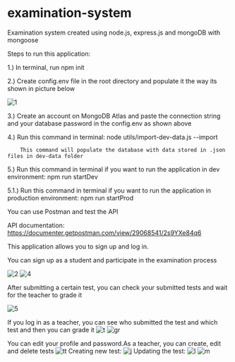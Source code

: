 # examination-system
Examination system created using node.js, express.js and mongoDB with mongoose 

Steps to run this application: 


1.) In terminal, run npm init	


2.) Create config.env file in the root directory and populate it the way its shown in picture below	


![1](https://github.com/Kuki031/examination-system/assets/131341818/5976f948-ff21-4900-b25f-08dad961bd56)

 
3.) Create an account on MongoDB Atlas and paste the connection string and your database password in the config.env as shown above


4.) Run this command in terminal: node utils/import-dev-data.js --import

		This command will populate the database with data stored in .json files in dev-data folder

5.) Run this command in terminal if you want to run the application in dev environment: npm run startDev

5.1.) Run this command in terminal if you want to run the application in production environment: npm run startProd

You can use Postman and test the API

API documentation: https://documenter.getpostman.com/view/29068541/2s9YXe84q6


This application allows you to sign up and log in.


You can sign up as a student and participate in the examination process


![2](https://github.com/Kuki031/examination-system/assets/131341818/7b3f280d-58e6-471a-9523-8f42f73c3957)
![4](https://github.com/Kuki031/examination-system/assets/131341818/712d882f-3e66-4a02-aac2-49b5811aa242)

After submitting a certain test, you can check your submitted tests and wait for the teacher to grade it

![5](https://github.com/Kuki031/examination-system/assets/131341818/83403deb-8161-4d5f-b5c1-12e6513b1a80)

If you log in as a teacher, you can see who submitted the test and which test and then you can grade it
![t](https://github.com/Kuki031/examination-system/assets/131341818/e6d5b270-d94f-4263-90c3-226a3e166d21)
![gr](https://github.com/Kuki031/examination-system/assets/131341818/d08a0a51-55a8-4bf5-b23e-8eb7d43d833b)


You can edit your profile and password.As a teacher, you can create, edit and delete tests
![tt](https://github.com/Kuki031/examination-system/assets/131341818/814dc5ef-b093-46ea-8f8c-1c628fedc355)
Creating new test: 
![j](https://github.com/Kuki031/examination-system/assets/131341818/0fc92141-7e36-40bc-a2e7-87204ccc2a98)
Updating the test:
![l](https://github.com/Kuki031/examination-system/assets/131341818/83421b6c-4ace-4727-ad6a-398597e42991)
![m](https://github.com/Kuki031/examination-system/assets/131341818/14867b83-e118-42f1-97a8-1de937864d72)






